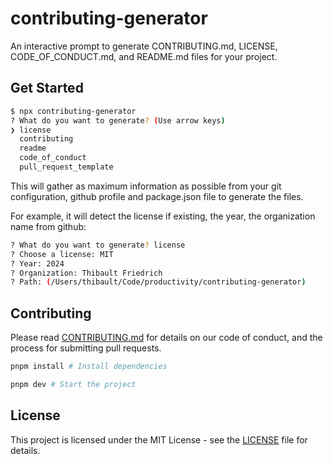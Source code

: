 # contributing-generator

An interactive prompt to generate CONTRIBUTING.md, LICENSE, CODE_OF_CONDUCT.md, and README.md files for your project.

## Get Started

```bash
$ npx contributing-generator
? What do you want to generate? (Use arrow keys)
❯ license
  contributing
  readme
  code_of_conduct
  pull_request_template
```

This will gather as maximum information as possible from your git configuration, github profile and package.json file to generate the files.

For example, it will detect the license if existing, the year, the organization name from github:

```bash
? What do you want to generate? license
? Choose a license: MIT
? Year: 2024
? Organization: Thibault Friedrich
? Path: (/Users/thibault/Code/productivity/contributing-generator)
```

## Contributing

Please read [CONTRIBUTING.md](CONTRIBUTING.md) for details on our code of conduct, and the process for submitting pull requests.

```bash
pnpm install # Install dependencies

pnpm dev # Start the project
```

## License

This project is licensed under the MIT License - see the [LICENSE](LICENSE) file for details.
